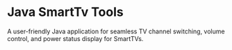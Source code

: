 <h1>Java SmartTv Tools</h1>
A user-friendly Java application for seamless TV channel switching, volume control, and power status display for SmartTVs.
